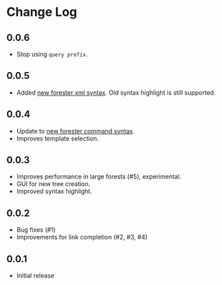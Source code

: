 # Change Log

## 0.0.6

- Stop using `query prefix`.

## 0.0.5

- Added [new forester xml syntax](https://www.jonmsterling.com/jms-00RM.xml). Old syntax highlight is still supported.

## 0.0.4

- Update to [new forester command syntax](https://todo.sr.ht/~jonsterling/forester/44#event-339153).
- Improves template selection.

## 0.0.3

- Improves performance in large forests (#5), experimental.
- GUI for new tree creation.
- Improved syntax highlight.

## 0.0.2

- Bug fixes (#1)
- Improvements for link completion (#2, #3, #4)

## 0.0.1

- Initial release
